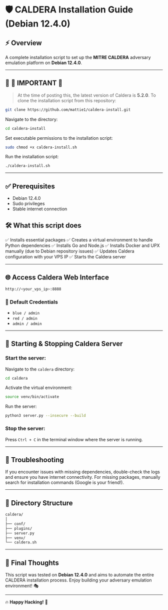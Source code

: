 # 🛡️ **CALDERA Installation Guide (Debian 12.4.0)**

## ⚡️ **Overview**

A complete installation script to set up the **MITRE CALDERA** adversary emulation platform on **Debian 12.4.0**.

---

## 📌 🚨 **IMPORTANT** 🚨

> At the time of posting this, the latest version of Caldera is **5.2.0**. To clone the installation script from this repository:

```bash
git clone https://github.com/mattie1/caldera-install.git
```

Navigate to the directory:

```bash
cd caldera-install
```

Set executable permissions to the installation script:

```bash
sudo chmod +x caldera-install.sh
```

Run the installation script:

```bash
./caldera-install.sh
```

---

## ✅ **Prerequisites**

- Debian 12.4.0
- Sudo privileges
- Stable internet connection

## 🛠️ **What this script does**

✅ Installs essential packages
✅ Creates a virtual environment to handle Python dependencies
✅ Installs Go and Node.js
✅ Installs Docker and UPX manually (due to Debian repository issues)
✅ Updates Caldera configuration with your VPS IP
✅ Starts the Caldera server

---

## 🌐 **Access Caldera Web Interface**

```bash
http://<your_vps_ip>:8888
```

### 🔑 **Default Credentials**
- `blue / admin`
- `red / admin`
- `admin / admin`

---

## 🔄 **Starting & Stopping Caldera Server**

### Start the server:

Navigate to the `caldera` directory:

```bash
cd caldera
```

Activate the virtual environment:

```bash
source venv/bin/activate
```

Run the server:

```bash
python3 server.py --insecure --build
```

### Stop the server:

Press `Ctrl + C` in the terminal window where the server is running.

---

## 🛑 **Troubleshooting**

If you encounter issues with missing dependencies, double-check the logs and ensure you have internet connectivity. For missing packages, manually search for installation commands (Google is your friend!).

---

## 📂 **Directory Structure**

```bash
caldera/
│
├── conf/
├── plugins/
├── server.py
├── venv/
└── caldera.sh
```

---

## 🎯 **Final Thoughts**

This script was tested on **Debian 12.4.0** and aims to automate the entire CALDERA installation process. Enjoy building your adversary emulation environment! 🎭

---

🔥 **Happy Hacking!** 👾

